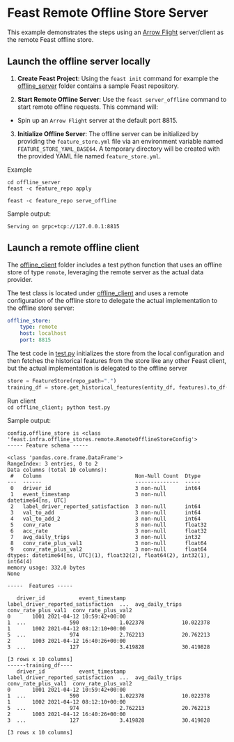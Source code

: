 # Feast Remote Offline Store Server 

This example demonstrates the steps using an  [Arrow Flight](https://arrow.apache.org/blog/2019/10/13/introducing-arrow-flight/) server/client as the remote Feast offline store. 

## Launch the offline server locally 

1. **Create Feast Project**: Using the `feast init` command for example the [offline_server](./offline_server) folder contains a sample Feast repository.

2. **Start Remote Offline Server**: Use the `feast server_offline` command to start remote offline requests. This command will:
  - Spin up an `Arrow Flight` server at the default port 8815.

3. **Initialize Offline Server**: The offline server can be initialized by providing the `feature_store.yml` file via an environment variable named `FEATURE_STORE_YAML_BASE64`. A temporary directory will be created with the provided YAML file named `feature_store.yml`.

Example 

```console
cd offline_server
feast -c feature_repo apply
```

```console
feast -c feature_repo serve_offline
```

Sample output:
```console
Serving on grpc+tcp://127.0.0.1:8815
```

## Launch a remote offline client 

The [offline_client](./offline_client) folder includes a test python function that uses an offline store of type `remote`, leveraging the remote server as the 
actual data provider. 


The test class is located under [offline_client](./offline_client/) and uses a remote configuration of the offline store to delegate the actual 
implementation to the offline store server:
```yaml
offline_store:
    type: remote
    host: localhost
    port: 8815
```

The test code in [test.py](./offline_client/test.py) initializes the store from the local configuration and then fetches the historical features
from the  store like any other Feast client, but the actual implementation is delegated to the offline server
```py
store = FeatureStore(repo_path=".")
training_df = store.get_historical_features(entity_df, features).to_df()
```


Run client  
`cd offline_client;
  python test.py`

Sample output:

```console
config.offline_store is <class 'feast.infra.offline_stores.remote.RemoteOfflineStoreConfig'>
----- Feature schema -----

<class 'pandas.core.frame.DataFrame'>
RangeIndex: 3 entries, 0 to 2
Data columns (total 10 columns):
 #   Column                              Non-Null Count  Dtype              
---  ------                              --------------  -----              
 0   driver_id                           3 non-null      int64              
 1   event_timestamp                     3 non-null      datetime64[ns, UTC]
 2   label_driver_reported_satisfaction  3 non-null      int64              
 3   val_to_add                          3 non-null      int64              
 4   val_to_add_2                        3 non-null      int64              
 5   conv_rate                           3 non-null      float32            
 6   acc_rate                            3 non-null      float32            
 7   avg_daily_trips                     3 non-null      int32              
 8   conv_rate_plus_val1                 3 non-null      float64            
 9   conv_rate_plus_val2                 3 non-null      float64            
dtypes: datetime64[ns, UTC](1), float32(2), float64(2), int32(1), int64(4)
memory usage: 332.0 bytes
None

-----  Features -----

   driver_id           event_timestamp  label_driver_reported_satisfaction  ...  avg_daily_trips  conv_rate_plus_val1  conv_rate_plus_val2
0       1001 2021-04-12 10:59:42+00:00                                   1  ...              590             1.022378            10.022378
1       1002 2021-04-12 08:12:10+00:00                                   5  ...              974             2.762213            20.762213
2       1003 2021-04-12 16:40:26+00:00                                   3  ...              127             3.419828            30.419828

[3 rows x 10 columns]
------training_df----
   driver_id           event_timestamp  label_driver_reported_satisfaction  ...  avg_daily_trips  conv_rate_plus_val1  conv_rate_plus_val2
0       1001 2021-04-12 10:59:42+00:00                                   1  ...              590             1.022378            10.022378
1       1002 2021-04-12 08:12:10+00:00                                   5  ...              974             2.762213            20.762213
2       1003 2021-04-12 16:40:26+00:00                                   3  ...              127             3.419828            30.419828

[3 rows x 10 columns]
```

